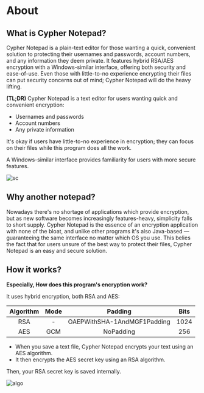 # About

## What is Cypher Notepad?

Cypher Notepad is a plain-text editor for those wanting a quick, convenient solution to protecting their usernames and passwords, account numbers, and any information they deem private. It features hybrid RSA/AES encryption with a Windows-similar interface, offering both security and ease-of-use. Even those with little-to-no experience encrypting their files can put security concerns out of mind; Cypher Notepad will do the heavy lifting.

**(TL;DR)**
Cypher Notepad is a text editor for users wanting quick and convenient encryption: 

* Usernames and passwords
* Account numbers 
* Any private information 

It's okay if users have little-to-no experience in encryption; they can focus on their files while this program does all the work. 

A Windows-similar interface provides familiarity for users with more secure features. 

![sc](https://github.com/LeeDongGeon1996/images/blob/master/main.gif?raw=true)

## Why another notepad?
Nowadays there's no shortage of applications which provide encryption, but as new software becomes increasingly features-heavy, simplicity falls to short supply. Cypher Notepad is the essence of an encryption application with none of the bloat, and unlike other programs it's also Java-based — guaranteeing the same interface no matter which OS you use. This belies the fact that for users unsure of the best way to protect their files, Cypher Notepad is an easy and secure solution. 

## How it works?

**Especially, How does this program's encryption work?**

It uses hybrid encryption, both RSA and AES: 

|Algorithm|Mode|Padding|Bits|
|:------:|:---:|:---:|:---:|
|RSA| - |OAEPWithSHA-1AndMGF1Padding|1024
|AES|GCM|NoPadding|256

* When you save a text file, Cypher Notepad encrypts your text using an AES algorithm. 
* It then encrypts the AES secret key using an RSA algorithm. 

Then, your RSA secret key is saved internally. 

![algo](https://github.com/LeeDongGeon1996/images/blob/master/algo.PNG?raw=true) 
